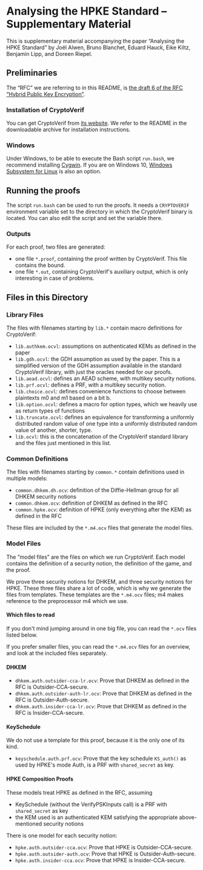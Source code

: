 # Analysing the HPKE Standard – Supplementary Material

This is supplementary material accompanying the paper
“Analysing the HPKE Standard” by Joël Alwen, Bruno Blanchet, Eduard Hauck,
Eike Kiltz, Benjamin Lipp, and Doreen Riepel.

## Preliminaries

The “RFC” we are referring to in this README, is
[the draft 6 of the RFC “Hybrid Public Key Encryption”](https://www.ietf.org/id/draft-irtf-cfrg-hpke-06.html).

### Installation of CryptoVerif

You can get CryptoVerif from [its website](https://cryptoverif.inria.fr).
We refer to the README in the downloadable archive for installation
instructions.

### Windows

Under Windows, to be able to execute the Bash script `run.bash`, we
recommend installing [Cygwin](https://cygwin.com/). If you are on
Windows 10, [Windows Subsystem for Linux](https://docs.microsoft.com/en-us/windows/wsl/install-win10)
is also an option.

## Running the proofs

The script `run.bash` can be used to run the proofs. It needs a
`CRYPTOVERIF` environment variable set to the directory in which
the CryptoVerif binary is located. You can also edit the script and
set the variable there.

### Outputs

For each proof, two files are generated:
- one file `*.proof`, containing the proof written by CryptoVerif.
  This file contains the bound.
- one file `*.out`, containing CryptoVerif's auxiliary output, which
  is only interesting in case of problems.

## Files in this Directory

### Library Files

The files with filenames starting by `lib.*` contain macro definitions
for CryptoVerif:

- `lib.authkem.ocvl`: assumptions on authenticated KEMs as defined
  in the paper
- `lib.gdh.ocvl`: the GDH assumption as used by the paper. This is a
  simplified version of the GDH assumption available in the standard
  CryptoVerif library, with just the oracles needed for our proofs.
- `lib.aead.ocvl`: defines an AEAD scheme, with multikey security notions.
- `lib.prf.ocvl`: defines a PRF, with a multikey security notion.
- `lib.choice.ocvl`: defines convenience functions to choose between
  plaintexts m0 and m1 based on a bit b.
- `lib.option.ocvl`: defines a macro for option types, which we heavily
  use as return types of functions
- `lib.truncate.ocvl`: defines an equivalence for transforming a
  uniformly distributed random value of one type into a uniformly
  distributed random value of another, shorter, type.
- `lib.ocvl`: this is the concatenation of the CryptoVerif standard
  library and the files just mentioned in this list.

### Common Definitions

The files with filenames starting by `common.*` contain definitions
used in multiple models:

- `common.dhkem.dh.ocv`: definition of the Diffie-Hellman group for
  all DHKEM security notions
- `common.dhkem.ocv`: definition of DHKEM as defined in the RFC
- `common.hpke.ocv`: definition of HPKE (only everything after the KEM)
  as defined in the RFC

These files are included by the `*.m4.ocv` files that generate the model files.

### Model Files

The ”model files” are the files on which we run CryptoVerif. Each model
contains the definition of a security notion, the definition of the
game, and the proof.

We prove three security notions for DHKEM, and three security notions
for HPKE. These three files share a lot of code, which is why we generate
the files from templates. These templates are the `*.m4.ocv` files; m4
makes reference to the preprocessor m4 which we use.

#### Which files to read

If you don't mind jumping around in one big file, you can read the
`*.ocv` files listed below.

If you prefer smaller files, you can read the `*.m4.ocv` files for
an overview, and look at the included files separately.

#### DHKEM

- `dhkem.auth.outsider-cca-lr.ocv`: Prove that DHKEM as defined in the
  RFC is Outsider-CCA-secure.
- `dhkem.auth.outsider-auth-lr.ocv`: Prove that DHKEM as defined in the
  RFC is Outsider-Auth-secure.
- `dhkem.auth.insider-cca-lr.ocv`: Prove that DHKEM as defined in the
  RFC is Insider-CCA-secure.

#### KeySchedule

We do not use a template for this proof, because it is the only one of
its kind.

- `keyschedule.auth.prf.ocv`: Prove that the key schedule `KS_auth()` as
  used by HPKE's mode Auth, is a PRF with `shared_secret` as key.

#### HPKE Composition Proofs

These models treat HPKE as defined in the RFC, assuming
- KeySchedule (without the VerifyPSKInputs call) is a PRF with
  `shared_secret` as key
- the KEM used is an authenticated KEM satisfying the appropriate
  above-mentioned security notions

There is one model for each security notion:

- `hpke.auth.outsider-cca.ocv`: Prove that HPKE is Outsider-CCA-secure.
- `hpke.auth.outsider-auth.ocv`: Prove that HPKE is Outsider-Auth-secure.
- `hpke.auth.insider-cca.ocv`: Prove that HPKE is Insider-CCA-secure.
